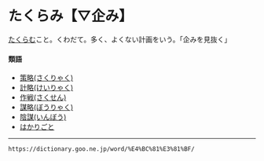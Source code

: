 # たくらみ【▽企み】

[たくらむ](たくらむ（企む）)こと。くわだて。多く、よくない計画をいう。「企みを見抜く」

#### 類語

-   [策略(さくりゃく)](https://dictionary.goo.ne.jp/word/%E7%AD%96%E7%95%A5/#jn-87235)
-   [計略(けいりゃく)](https://dictionary.goo.ne.jp/word/%E8%A8%88%E7%95%A5/#jn-67176)
-   [作戦(さくせん)](https://dictionary.goo.ne.jp/word/%E4%BD%9C%E6%88%A6/#jn-86992)
-   [謀略(ぼうりゃく)](https://dictionary.goo.ne.jp/word/%E8%AC%80%E7%95%A5/#jn-202713)
-   [陰謀(いんぼう)](https://dictionary.goo.ne.jp/word/%E9%99%B0%E8%AC%80/#jn-17052)
-   [はかりごと](https://dictionary.goo.ne.jp/word/%E8%AC%80_%28%E3%81%AF%E3%81%8B%E3%82%8A%E3%81%94%E3%81%A8%29/#jn-174841)

---
`https://dictionary.goo.ne.jp/word/%E4%BC%81%E3%81%BF/`
